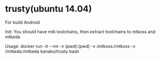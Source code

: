 # trusty(ubuntu 14.04)

For build Android

Init: You should have mtk toolchains, then extract toolchains to mtkoss and mtkeda

Usage: docker run -it --rm -v $(pwd):$(pwd) -v /mtkoss:/mtkoss -v /mtkeda:/mtkeda kanako/trusty bash
